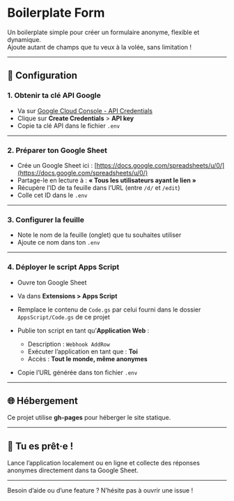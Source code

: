 # Boilerplate Form

Un boilerplate simple pour créer un formulaire anonyme, flexible et dynamique.  
Ajoute autant de champs que tu veux à la volée, sans limitation !

---

## 🚀 Configuration

### 1. Obtenir ta clé API Google

- Va sur [Google Cloud Console - API Credentials](https://console.cloud.google.com/apis/credentials)  
- Clique sur **Create Credentials** > **API key**  
- Copie ta clé API dans le fichier `.env`

---

### 2. Préparer ton Google Sheet

- Crée un Google Sheet ici : [https://docs.google.com/spreadsheets/u/0/](https://docs.google.com/spreadsheets/u/0/)  
- Partage-le en lecture à : **« Tous les utilisateurs ayant le lien »**  
- Récupère l’ID de ta feuille dans l’URL (entre `/d/` et `/edit`)  
- Colle cet ID dans le `.env`

---

### 3. Configurer la feuille

- Note le nom de la feuille (onglet) que tu souhaites utiliser  
- Ajoute ce nom dans ton `.env`

---

### 4. Déployer le script Apps Script

- Ouvre ton Google Sheet  
- Va dans **Extensions > Apps Script**  
- Remplace le contenu de `Code.gs` par celui fourni dans le dossier `AppsScript/Code.gs` de ce projet  
- Publie ton script en tant qu’**Application Web** :  
  - Description : `Webhook AddRow`  
  - Exécuter l’application en tant que : **Toi**  
  - Accès : **Tout le monde, même anonymes**

- Copie l’URL générée dans ton fichier `.env`

---

## 🌐 Hébergement

Ce projet utilise **gh-pages** pour héberger le site statique.

---

## 🎉 Tu es prêt·e !

Lance l’application localement ou en ligne et collecte des réponses anonymes directement dans ta Google Sheet.

---

Besoin d’aide ou d’une feature ? N’hésite pas à ouvrir une issue !
